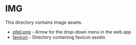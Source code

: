 # IMG

This directory contains image assets.

* [pfeil.png](pfeil.png) - Arrow for the drop-down menu in the web app
* [favicon](favicon) - Directory containing favicon assets